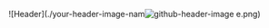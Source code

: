 ![Header](./your-header-image-nam![github-header-image](https://github.com/user-attachments/assets/0a784d0a-d2ae-45bb-8efc-c622fbaa8a47)
e.png)



